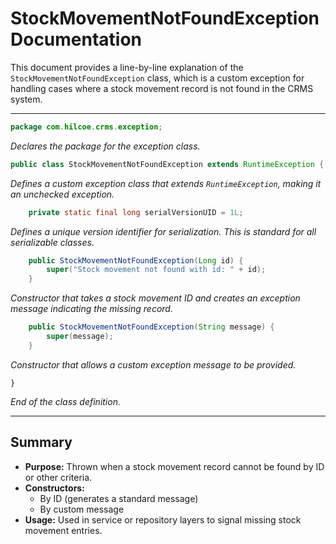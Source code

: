 # StockMovementNotFoundException Documentation

This document provides a line-by-line explanation of the `StockMovementNotFoundException` class, which is a custom exception for handling cases where a stock movement record is not found in the CRMS system.

---

```java
package com.hilcoe.crms.exception;
```
*Declares the package for the exception class.*

```java
public class StockMovementNotFoundException extends RuntimeException {
```
*Defines a custom exception class that extends `RuntimeException`, making it an unchecked exception.*

```java
    private static final long serialVersionUID = 1L;
```
*Defines a unique version identifier for serialization. This is standard for all serializable classes.*

```java
    public StockMovementNotFoundException(Long id) {
        super("Stock movement not found with id: " + id);
    }
```
*Constructor that takes a stock movement ID and creates an exception message indicating the missing record.*

```java
    public StockMovementNotFoundException(String message) {
        super(message);
    }
```
*Constructor that allows a custom exception message to be provided.*

```
}
```
*End of the class definition.*

---

## Summary
- **Purpose:** Thrown when a stock movement record cannot be found by ID or other criteria.
- **Constructors:**
  - By ID (generates a standard message)
  - By custom message
- **Usage:** Used in service or repository layers to signal missing stock movement entries.
